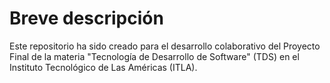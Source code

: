 # Breve descripción

Este repositorio ha sido creado para el desarrollo colaborativo del Proyecto Final de la materia "Tecnología de Desarrollo de Software" (TDS) en el Instituto Tecnológico de Las Américas (ITLA).
